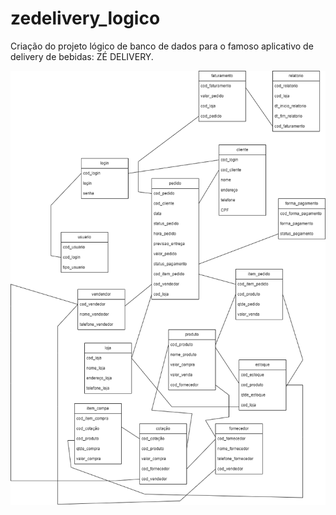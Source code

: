 # zedelivery_logico

Criação do projeto lógico de banco de dados para o famoso aplicativo de delivery de bebidas: ZÉ DELIVERY.

<img src="https://github.com/upthiago/banco_de_dados/blob/main/ze_delivery.png"/>
